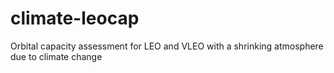 # climate-leocap
Orbital capacity assessment for LEO and VLEO with a shrinking atmosphere due to climate change
